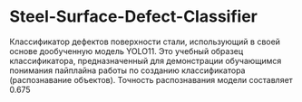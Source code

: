 # Steel-Surface-Defect-Classifier
Классификатор дефектов поверхности стали, использующий в своей основе дообученную модель YOLO11. Это учебный образец классификатора, предназначенный для демонстрации обучающимся понимания пайплайна работы по созданию классификатора (распознавание объектов). Точность распознавания модели составляет 0.675
